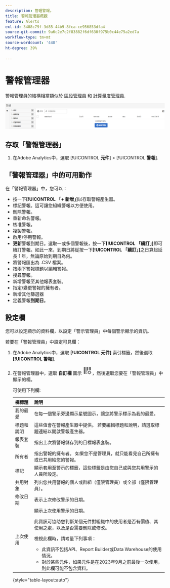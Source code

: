 ```yaml
---
description: 管理警報。
title: 警報管理器概觀
feature: Alerts
exl-id: 3408c79f-3d85-44b9-8fca-ce956853dfa4
source-git-commit: 9a6c2e7c2f83882f6df630f975b0c44e75a2ed7a
workflow-type: tm+mt
source-wordcount: '448'
ht-degree: 39%

---
```


# 警報管理器

警報管理員的結構相當類似於 [區段管理員](https://experienceleague.adobe.com/docs/analytics/components/segmentation/segmentation-workflow/seg-manage.html?lang=zh-Hant) 和 [計算量度管理員](https://experienceleague.adobe.com/docs/analytics/components/calculated-metrics/calcmetric-workflow/cm-manager.html?lang=zh-Hant).

![](assets/alert-manager.png)

## 存取「警報管理器」

1. 在Adobe Analytics中，選取 [!UICONTROL **元件**] > [!UICONTROL **警報**].

## 「警報管理器」中的可用動作

在「警報管理器」中，您可以：

* 按一下&#x200B;**[!UICONTROL 「+ 新增」]**&#x200B;以存取警報產生器。
* 標記警報。這可讓您組織警報以方便使用。
* 刪除警報。
* 重新命名警報。
* 核准警報。
* 複製警報。
* 啟用/停用警報。
* **更新**&#x200B;警報到期日。選取一或多個警報後，按一下&#x200B;**[!UICONTROL 「續訂」]**&#x200B;即可續訂警報。如此一來，到期日將從按一下&#x200B;**[!UICONTROL 「續訂」]**&#x200B;之日算起延長 1 年，無論原始到期日為何。
* 將警報匯出為 .CSV 檔案。
* 按兩下警報標題以編輯警報。
* 搜尋警報。
* 新增警報至其他報表套裝。
* 指定/變更警報的擁有者。
* 新增其他篩選器
* 定義警報&#x200B;**到期日**。

## 設定欄

您可以設定顯示的資料欄，以設定「警示管理員」中每個警示顯示的資訊。

若要在「警報管理員」中設定可見欄：

1. 在Adobe Analytics中，選取 **[!UICONTROL 元件]** 索引標籤，然後選取 **[!UICONTROL 警報]**.

1. 在警報管理器中，選取 **自訂欄** 圖示 ![自訂欄圖示](assets/customize-columns-icon.png)，然後選取您要在「警報管理員」中顯示的欄。

   可使用下列欄:

   | 欄標題 | 說明 |
   |---|---|
   | 我的最愛 | 在每一個警示旁邊顯示星號圖示，讓您將警示標示為我的最愛。 <!-- For more information, see [Mark calculated metrics as favorites](/help/components/c-calcmetrics/c-workflow/cm-workflow/cm-favorite.md). --> |
   | 標題和說明 | 這些值會在警報產生器中提供。 若要編輯標題和說明，請選取標題連結以開啟警報產生器。 |
   | 報表套裝 | 指出上次將警報儲存到的目標報表套裝。 |
   | 所有者 | 指出警報的擁有者。 如果您不是管理員，就只能看見自己所擁有或已共用給您的警報。 |
   | 標記 | 顯示套用至警示的標籤，這些標籤是由您自己或與您共用警示的人員所設定。 |
   | 共用對象 | 列出您共用警報的個人或群組（僅限管理員）或全部（僅限管理員）。 |
   | 修改日期 | 表示上次修改警示的日期。 |
   | 上次使用 | 顯示上次使用警示的日期。 <p>此資訊可協助您判斷某個元件對組織中的使用者是否有價值、其使用之處，以及是否需要刪除或修改。</p><p>檢視此欄時，請考量下列事項：</p><ul><li>此資訊不包括API、Report Builder或Data Warehouse的使用情況。</li><li>對於某些元件，如果元件是在2023年9月之前最後一次使用，則此欄可能不包含資料。</li></ul> |

   {style="table-layout:auto"}
